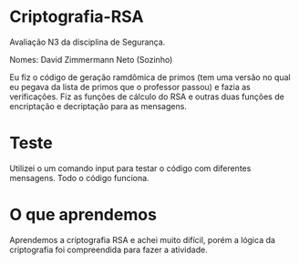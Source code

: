 # Criptografia-RSA
 
Avaliação N3 da disciplina de Segurança.

Nomes: David Zimmermann Neto (Sozinho)


Eu fiz o código de geração ramdômica de primos (tem uma versão no qual eu pegava da lista de primos que o professor passou) e fazia as verificações. Fiz as funções de cálculo do RSA e outras duas funções de encriptação e decriptação para as mensagens.

# Teste
Utilizei o um comando input para testar o código com diferentes mensagens. Todo o código funciona.

# O que aprendemos
Aprendemos a criptografia RSA e achei muito difícil, porém a lógica da criptografia foi compreendida para fazer a atividade.
